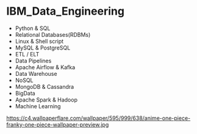 # IBM_Data_Engineering
- Python & SQL
- Relational Databases(RDBMs)
- Linux & Shell script
- MySQL & PostgreSQL
- ETL / ELT
- Data Pipelines
- Apache Airflow & Kafka
- Data Warehouse
- NoSQL
- MongoDB & Cassandra
- BigData
- Apache Spark & Hadoop
- Machine Learning

https://c4.wallpaperflare.com/wallpaper/595/999/638/anime-one-piece-franky-one-piece-wallpaper-preview.jpg
